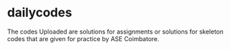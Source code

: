 # dailycodes
The codes Uploaded are solutions for assignments or solutions for skeleton codes that are given for practice by ASE Coimbatore.
